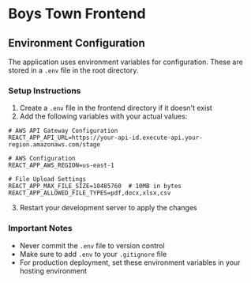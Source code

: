 # Boys Town Frontend

## Environment Configuration

The application uses environment variables for configuration. These are stored in a `.env` file in the root directory.

### Setup Instructions

1. Create a `.env` file in the frontend directory if it doesn't exist
2. Add the following variables with your actual values:

```
# AWS API Gateway Configuration
REACT_APP_API_URL=https://your-api-id.execute-api.your-region.amazonaws.com/stage

# AWS Configuration
REACT_APP_AWS_REGION=us-east-1

# File Upload Settings
REACT_APP_MAX_FILE_SIZE=10485760  # 10MB in bytes
REACT_APP_ALLOWED_FILE_TYPES=pdf,docx,xlsx,csv
```

3. Restart your development server to apply the changes

### Important Notes

- Never commit the `.env` file to version control
- Make sure to add `.env` to your `.gitignore` file
- For production deployment, set these environment variables in your hosting environment